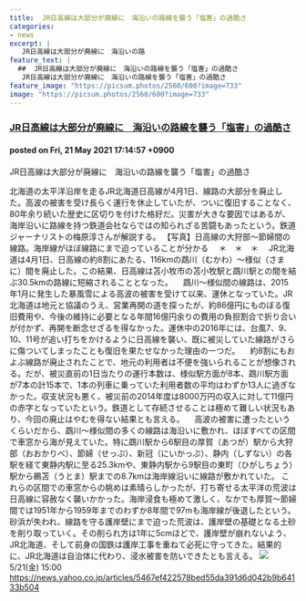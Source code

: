 ```yaml
---
title:  JR日高線は大部分が廃線に　海沿いの路線を襲う「塩害」の過酷さ  
categories:
- news
excerpt: |
   JR日高線は大部分が廃線に　海沿いの路
feature_text: |
  ##  JR日高線は大部分が廃線に　海沿いの路線を襲う「塩害」の過酷さ  
   JR日高線は大部分が廃線に　海沿いの路線を襲う「塩害」の過酷さ  
feature_image: "https://picsum.photos/2560/600?image=733"
image: "https://picsum.photos/2560/600?image=733"
---
```


### [ JR日高線は大部分が廃線に　海沿いの路線を襲う「塩害」の過酷さ  ](https://asahi.5ch.net/test/read.cgi/newsplus/1621584897/)
#### posted on Fri, 21 May 2021 17:14:57  +0900

 JR日高線は大部分が廃線に　海沿いの路線を襲う「塩害」の過酷さ  

<!--more-->

北海道の太平洋沿岸を走るJR北海道日高線が4月1日、線路の大部分を廃止した。高波の被害を受け長らく運行を休止していたが、ついに復旧することなく、80年余り続いた歴史に区切りを付けた格好だ。災害が大きな要因ではあるが、海岸沿いに路線を持つ鉄道会社ならではの知られざる苦闘もあったという。鉄道ジャーナリストの梅原淳さんが解説する。 【写真】日高線の大狩部〜節婦間の線路。海岸線がほぼ線路にまで迫っていることが分かる 　＊　＊　＊ 　JR北海道は4月1日、日高線の約8割にあたる、116kmの鵡川（むかわ）〜様似（さまに）間を廃止した。この結果、日高線は苫小牧市の苫小牧駅と鵡川駅との間を結ぶ30.5kmの路線に短縮されることとなった。 　鵡川〜様似間の線路は、2015年1月に発生した暴風雪による高波の被害を受けて以来、運休となっていた。JR北海道は地元と協議のうえ、営業再開の道を探ったが、約86億円にものぼる復旧費用や、今後の維持に必要となる年間16億円余りの費用の負担割合で折り合いが付かず、再開を断念せざるを得なかった。運休中の2016年には、台風7、9、10、11号が追い打ちをかけるように日高線を襲い、既に被災していた線路がさらに傷ついてしまったことも復旧を果たせなかった理由の一つだ。 　約8割にもおよぶ線路が廃止されたことで、地元の利用者は不便を強いられることが想像される。だが、被災直前の1日当たりの運行本数は、様似駅方面が8本、鵡川駅方面が7本の計15本で、1本の列車に乗っていた利用者数の平均はわずか13人に過ぎなかった。収支状況も悪く、被災前の2014年度は8000万円の収入に対して11億円の赤字となっていたという。鉄道として存続させることは極めて難しい状況もあり、今回の廃止はやむを得ない結果とも言える。 　高波の被害に遭ったというくらいだから、鵡川〜様似間の多くの線路は海沿いに敷かれ、ほぼすべての区間で車窓から海が見えていた。特に鵡川駅から6駅目の厚賀（あつが）駅から大狩部（おおかりべ）、節婦（せっぷ）、新冠（にいかっぷ）、静内（しずない）の各駅を経て東静内駅に至る25.3kmや、東静内駅から9駅目の東町（ひがしちょう）駅から鵜苫（うとま）駅までの8.7kmは海岸線沿いに線路が敷かれていた。 これらの区間での車窓からの眺めは素晴らしかったが、打ち寄せる太平洋の荒波は日高線に容赦なく襲いかかった。海岸浸食も極めて激しく、なかでも厚賀〜節婦間では1951年から1959年までのわずか8年間で97mも海岸線が後退したという。砂浜が失われ、線路を守る護岸壁にまで迫った荒波は、護岸壁の基礎となる土砂を削り取っていく。その削られ方は1年に5cmほどで、護岸壁が崩れないよう、JR北海道、そして前身の国鉄は護岸工事を重ねて必死に守ってきた。結果的に、JR北海道は自治体に代わり、浸水被害を防いできたとも言える。 ![](https://i.imgur.com/vqwICZQ.jpg) 5/21(金) 15:00 https://news.yahoo.co.jp/articles/5467ef422578bed55da391d6d042b9b64133b504
